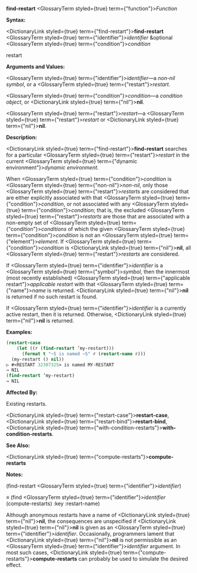 **find-restart** <GlossaryTerm styled={true} term={"function"}><i>Function</i></GlossaryTerm> 



**Syntax:** 



<DictionaryLink styled={true} term={"find-restart"}><b>find-restart</b></DictionaryLink> <GlossaryTerm styled={true} term={"identifier"}><i>identifier</i></GlossaryTerm> &amp;optional <GlossaryTerm styled={true} term={"condition"}><i>condition</i></GlossaryTerm> 



restart 



**Arguments and Values:** 



<GlossaryTerm styled={true} term={"identifier"}><i>identifier</i></GlossaryTerm>—a *non-nil symbol*, or a <GlossaryTerm styled={true} term={"restart"}><i>restart</i></GlossaryTerm>. 



<GlossaryTerm styled={true} term={"condition"}><i>condition</i></GlossaryTerm>—a *condition object*, or <DictionaryLink styled={true} term={"nil"}><b>nil</b></DictionaryLink>. 



<GlossaryTerm styled={true} term={"restart"}><i>restart</i></GlossaryTerm>—a <GlossaryTerm styled={true} term={"restart"}><i>restart</i></GlossaryTerm> or <DictionaryLink styled={true} term={"nil"}><b>nil</b></DictionaryLink>. 



**Description:** 



<DictionaryLink styled={true} term={"find-restart"}><b>find-restart</b></DictionaryLink> searches for a particular <GlossaryTerm styled={true} term={"restart"}><i>restart</i></GlossaryTerm> in the current <GlossaryTerm styled={true} term={"dynamic environment"}><i>dynamic environment</i></GlossaryTerm>. 



 



 



When <GlossaryTerm styled={true} term={"condition"}><i>condition</i></GlossaryTerm> is <GlossaryTerm styled={true} term={"non-nil"}><i>non-nil</i></GlossaryTerm>, only those <GlossaryTerm styled={true} term={"restart"}><i>restarts</i></GlossaryTerm> are considered that are either explicitly associated with that <GlossaryTerm styled={true} term={"condition"}><i>condition</i></GlossaryTerm>, or not associated with any <GlossaryTerm styled={true} term={"condition"}><i>condition</i></GlossaryTerm>; that is, the excluded <GlossaryTerm styled={true} term={"restart"}><i>restarts</i></GlossaryTerm> are those that are associated with a non-empty set of <GlossaryTerm styled={true} term={"condition"}><i>conditions</i></GlossaryTerm> of which the given <GlossaryTerm styled={true} term={"condition"}><i>condition</i></GlossaryTerm> is not an <GlossaryTerm styled={true} term={"element"}><i>element</i></GlossaryTerm>. If <GlossaryTerm styled={true} term={"condition"}><i>condition</i></GlossaryTerm> is <DictionaryLink styled={true} term={"nil"}><b>nil</b></DictionaryLink>, all <GlossaryTerm styled={true} term={"restart"}><i>restarts</i></GlossaryTerm> are considered. 



If <GlossaryTerm styled={true} term={"identifier"}><i>identifier</i></GlossaryTerm> is a <GlossaryTerm styled={true} term={"symbol"}><i>symbol</i></GlossaryTerm>, then the innermost (most recently established) <GlossaryTerm styled={true} term={"applicable restart"}><i>applicable restart</i></GlossaryTerm> with that <GlossaryTerm styled={true} term={"name"}><i>name</i></GlossaryTerm> is returned. <DictionaryLink styled={true} term={"nil"}><b>nil</b></DictionaryLink> is returned if no such restart is found. 



If <GlossaryTerm styled={true} term={"identifier"}><i>identifier</i></GlossaryTerm> is a currently active restart, then it is returned. Otherwise, <DictionaryLink styled={true} term={"nil"}><b>nil</b></DictionaryLink> is returned. 

**Examples:**
```lisp
(restart-case 
    (let ((r (find-restart ’my-restart))) 
      (format t "~S is named ~S" r (restart-name r))) 
  (my-restart () nil)) 
▷ #<RESTART 32307325> is named MY-RESTART 
→ NIL 
(find-restart ’my-restart) 
→ NIL 
```
**Affected By:** 



Existing restarts. 



<DictionaryLink styled={true} term={"restart-case"}><b>restart-case</b></DictionaryLink>, <DictionaryLink styled={true} term={"restart-bind"}><b>restart-bind</b></DictionaryLink>, <DictionaryLink styled={true} term={"with-condition-restarts"}><b>with-condition-restarts</b></DictionaryLink>. 



**See Also:** 



<DictionaryLink styled={true} term={"compute-restarts"}><b>compute-restarts</b></DictionaryLink> 



**Notes:** 



(find-restart <GlossaryTerm styled={true} term={"identifier"}><i>identifier</i></GlossaryTerm>) 



*≡* (find <GlossaryTerm styled={true} term={"identifier"}><i>identifier</i></GlossaryTerm> (compute-restarts) :key :restart-name) 



Although anonymous restarts have a name of <DictionaryLink styled={true} term={"nil"}><b>nil</b></DictionaryLink>, the consequences are unspecified if <DictionaryLink styled={true} term={"nil"}><b>nil</b></DictionaryLink> is given as an <GlossaryTerm styled={true} term={"identifier"}><i>identifier</i></GlossaryTerm>. Occasionally, programmers lament that <DictionaryLink styled={true} term={"nil"}><b>nil</b></DictionaryLink> is not permissible as an <GlossaryTerm styled={true} term={"identifier"}><i>identifier</i></GlossaryTerm> argument. In most such cases, <DictionaryLink styled={true} term={"compute-restarts"}><b>compute-restarts</b></DictionaryLink> can probably be used to simulate the desired effect. 



